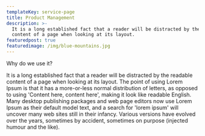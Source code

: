 ```yaml
---
templateKey: service-page
title: Product Management
description: >-
  It is a long established fact that a reader will be distracted by the readable
  content of a page when looking at its layout. 
featuredpost: true
featuredimage: /img/blue-mountains.jpg
---
```



Why do we use it?

It is a long established fact that a reader will be distracted by the readable content of a page when looking at its layout. The point of using Lorem Ipsum is that it has a more-or-less normal distribution of letters, as opposed to using 'Content here, content here', making it look like readable English. Many desktop publishing packages and web page editors now use Lorem Ipsum as their default model text, and a search for 'lorem ipsum' will uncover many web sites still in their infancy. Various versions have evolved over the years, sometimes by accident, sometimes on purpose (injected humour and the like).
